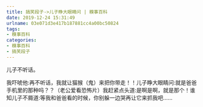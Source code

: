 ```yaml
---
title: 搞笑段子->儿子睁大眼睛问 | 糗事百科
date: 2019-12-24 15:31:49
urlname: 03e071d3e417b187881cc4a00bc50824
tags: 
- 糗事百科
categories:
- 糗事百科
- 搞笑段子
---
```

儿子不听话。

我吓唬他:再不听话，我就让猫猴（鬼）来把你带走！！儿子睁大眼睛问:就是爸爸手机里的那种吗？？（老公爱看恐怖片）我赶紧点头道:是啊是啊，就是那个！谁知儿子不屑道:等我和爸爸看的时候，你别躲一边哭再让它来抓我吧……


